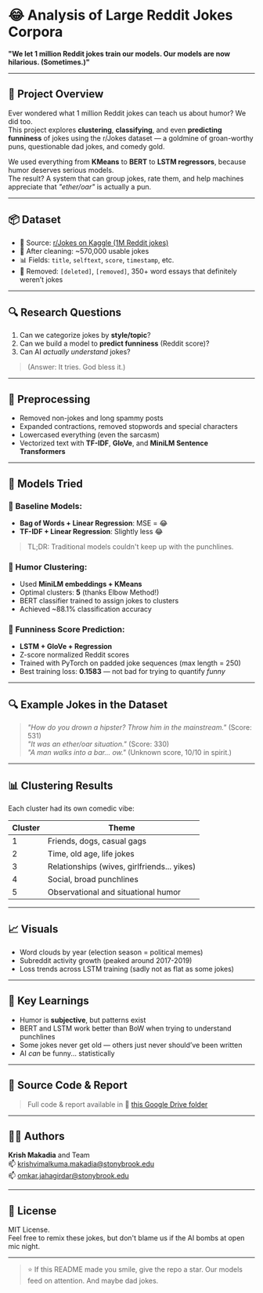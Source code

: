 # 😂 Analysis of Large Reddit Jokes Corpora  
**"We let 1 million Reddit jokes train our models. Our models are now hilarious. (Sometimes.)"**

---

## 🎯 Project Overview

Ever wondered what 1 million Reddit jokes can teach us about humor? We did too.  
This project explores **clustering**, **classifying**, and even **predicting funniness** of jokes using the r/Jokes dataset — a goldmine of groan-worthy puns, questionable dad jokes, and comedy gold.

We used everything from **KMeans** to **BERT** to **LSTM regressors**, because humor deserves serious models.  
The result? A system that can group jokes, rate them, and help machines appreciate that *"ether/oar"* is actually a pun.

---

## 📦 Dataset

- 📍 Source: [r/Jokes on Kaggle (1M Reddit jokes)](https://www.kaggle.com/datasets/priyamchoksi/1-million-reddit-jokes-rjokes)
- 🔢 After cleaning: ~570,000 usable jokes
- 📊 Fields: `title`, `selftext`, `score`, `timestamp`, etc.
- 🚫 Removed: `[deleted]`, `[removed]`, 350+ word essays that definitely weren’t jokes

---

## 🔍 Research Questions

1. Can we categorize jokes by **style/topic**?
2. Can we build a model to **predict funniness** (Reddit score)?
3. Can AI *actually understand* jokes?  
> (Answer: It tries. God bless it.)

---

## 🧹 Preprocessing

- Removed non-jokes and long spammy posts  
- Expanded contractions, removed stopwords and special characters  
- Lowercased everything (even the sarcasm)  
- Vectorized text with **TF-IDF**, **GloVe**, and **MiniLM Sentence Transformers**

---

## 🧪 Models Tried

### 🔹 Baseline Models:
- **Bag of Words + Linear Regression**: MSE = 😂  
- **TF-IDF + Linear Regression**: Slightly less 😂  
> TL;DR: Traditional models couldn't keep up with the punchlines.

### 🔹 Humor Clustering:
- Used **MiniLM embeddings + KMeans**
- Optimal clusters: **5** (thanks Elbow Method!)
- BERT classifier trained to assign jokes to clusters
- Achieved ~88.1% classification accuracy

### 🔹 Funniness Score Prediction:
- **LSTM + GloVe + Regression**
- Z-score normalized Reddit scores
- Trained with PyTorch on padded joke sequences (max length = 250)
- Best training loss: **0.1583** — not bad for trying to quantify *funny*

---

## 🔍 Example Jokes in the Dataset

> *"How do you drown a hipster? Throw him in the mainstream."* (Score: 531)  
> *"It was an ether/oar situation."* (Score: 330)  
> *"A man walks into a bar... ow."* (Unknown score, 10/10 in spirit.)

---

## 📊 Clustering Results

Each cluster had its own comedic vibe:

| Cluster | Theme |
|--------|----------------------------|
| 1      | Friends, dogs, casual gags |
| 2      | Time, old age, life jokes  |
| 3      | Relationships (wives, girlfriends... yikes) |
| 4      | Social, broad punchlines   |
| 5      | Observational and situational humor |

---

## 📈 Visuals

- Word clouds by year (election season = political memes)
- Subreddit activity growth (peaked around 2017-2019)
- Loss trends across LSTM training (sadly not as flat as some jokes)

---

## 🧠 Key Learnings

- Humor is **subjective**, but patterns exist
- BERT and LSTM work better than BoW when trying to understand punchlines
- Some jokes never get old — others just never should’ve been written
- AI *can* be funny... statistically

---

## 📂 Source Code & Report

> Full code & report available in 📁 [this Google Drive folder](https://drive.google.com/drive/folders/16zfG9f1D89SunaT5ItbtZLoL7zxoT3Vi?usp=sharing)


---

## 👨‍💻 Authors

**Krish Makadia** and Team  
📫 krishvimalkuma.makadia@stonybrook.edu  
📫 omkar.jahagirdar@stonybrook.edu

---

## 📄 License

MIT License.  
Feel free to remix these jokes, but don't blame us if the AI bombs at open mic night.

---

> ⭐ If this README made you smile, give the repo a star. Our models feed on attention. And maybe dad jokes.
